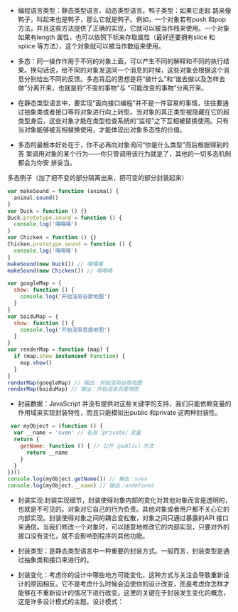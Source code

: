 - 编程语言类型：静态类型语言、动态类型语言。鸭子类型：如果它走起
路来像鸭子，叫起来也是鸭子，那么它就是鸭子。例如，一个对象若有push 和pop 方法，并且这些方法提供了正确的实现，它就可以被当作栈来使用。一个对象如果有length 属性，也可以依照下标来存取属性（最好还要拥有slice 和splice 等方法），这个对象就可以被当作数组来使用。

- 多态：同一操作作用于不同的对象上面，可以产生不同的解释和不同的执行结
果。换句话说，给不同的对象发送同一个消息的时候，这些对象会根据这个消息分别给出不同的反馈。多态背后的思想是将“做什么”和“谁去做以及怎样去做”分离开来，也就是将“不变的事物”与 “可能改变的事物”分离开来。

- 在静态类型语言中，要实现“面向接口编程”并不是一件容易的事情，往往要通过抽象类或者接口等将对象进行向上转型。当对象的真正类型被隐藏在它的超类型身后，这些对象才能在类型检查系统的“监视”之下互相被替换使用。只有当对象能够被互相替换使用，才能体现出对象多态性的价值。

- 多态的最根本好处在于，你不必再向对象询问“你是什么类型”而后根据得到的答
案调用对象的某个行为——你只管调用该行为就是了，其他的一切多态机制都会为你安
排妥当。

多态例子（加了把不变的部分隔离出来，把可变的部分封装起来）
```javascript
var makeSound = function (animal) {
  animal.sound()
}
var Duck = function () {}
Duck.prototype.sound = function () {
  console.log('嘎嘎嘎')
}
var Chicken = function () {}
Chicken.prototype.sound = function () {
  console.log('咯咯咯')
}
makeSound(new Duck()) // 嘎嘎嘎
makeSound(new Chicken()) // 咯咯咯
```
```javascript
var googleMap = {
  show: function () {
    console.log('开始渲染谷歌地图')
  }
}
var baiduMap = {
  show: function () {
    console.log('开始渲染百度地图')
  }
}
var renderMap = function (map) {
  if (map.show instanceof Function) {
    map.show()
  }
}
renderMap(googleMap) // 输出：开始渲染谷歌地图
renderMap(baiduMap) // 输出：开始渲染百度地图
```

 - 封装数据：JavaScript 并没有提供对这些关键字的支持，我们只能依赖变量的作用域来实现封装特性，而且只能模拟出public 和private 这两种封装性。

```javascript
 var myObject = (function () {
  var __name = 'sven' // 私有（private）变量
  return {
    getName: function () { // 公开（public）方法
      return __name
    }
  }
})()
console.log(myObject.getName()) // 输出：sven
console.log(myObject.__name) // 输出：undefined
```

- 封装实现:封装实现细节，封装使得对象内部的变化对其他对象而言是透明的，也就是不可见的。对象对它自己的行为负责。其他对象或者用户都不关心它的内部实现。封装使得对象之间的耦合变松散，对象之间只通过暴露的API 接口来通信。当我们修改一个对象时，可以随意地修改它的内部实现，只要对外的接口没有变化，就不会影响到程序的其他功能。

- 封装类型：是静态类型语言中一种重要的封装方式。一般而言，封装类型是通过抽象类和接口来进行的。

- 封装变化：考虑你的设计中哪些地方可能变化，这种方式与关注会导致重新设计的原因相反。它不是考虑什么时候会迫使你的设计改变，而是考虑你怎样才能够在不重新设计的情况下进行改变。这里的关键在于封装发生变化的概念，这是许多设计模式的主题。设计模式：
 